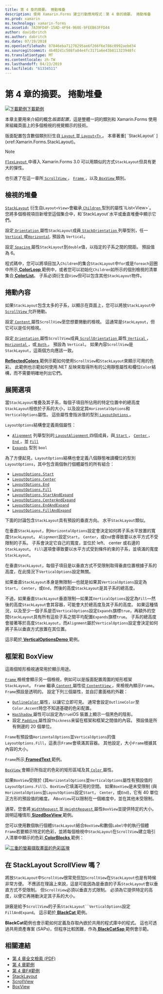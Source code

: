 ```yaml
---
title: 第 4 章的摘要。 捲動堆疊
description: 使用 Xamarin.Forms 建立行動應用程式：第 4 章的摘要。 捲動堆疊
ms.prod: xamarin
ms.technology: xamarin-forms
ms.assetid: 7A39FD4F-15AD-4F94-960E-9FEEB63FFD44
author: davidbritch
ms.author: dabritch
ms.date: 07/19/2018
ms.openlocfilehash: 87846eba71278295ae6f266f6e786c0992aebd34
ms.sourcegitcommit: 4b402d1c508fa84e4fc3171a6e43b811323948fc
ms.translationtype: MT
ms.contentlocale: zh-TW
ms.lasthandoff: 04/23/2019
ms.locfileid: "61334511"
---
```

# <a name="summary-of-chapter-4-scrolling-the-stack"></a>第 4 章的摘要。 捲動堆疊

[![下載範例](~/media/shared/download.png)下載範例](https://github.com/xamarin/xamarin-forms-book-samples/tree/master/Chapter04)

本章主要用來介紹的概念*版面配置*，這是整體一詞的類別和 Xamarin.Forms 使用來組織頁面上的多個檢視的視覺顯示的技術。

版面配置包含數個類別衍生自[ `Layout` ](xref:Xamarin.Forms.Layout)並[ `Layout<T>` ](xref:Xamarin.Forms.Layout`1)。 本章著重[ `StackLayout` ](xref:Xamarin.Forms.StackLayout)。

> [!NOTE]
> [ `FlexLayout` ](~/xamarin-forms/user-interface/layouts/flex-layout.md)中導入 Xamarin.Forms 3.0 可以用類似的方式`StackLayout`但具有更大的彈性。

也引進了在這一章所[ `ScrollView` ](xref:Xamarin.Forms.ScrollView)， [ `Frame` ](xref:Xamarin.Forms.Frame)，以及[ `BoxView` ](xref:Xamarin.Forms.BoxView)類別。

## <a name="stacks-of-views"></a>檢視的堆疊

[`StackLayout`](xref:Xamarin.Forms.StackLayout) 衍生自`Layout<View>`會繼承[ `Children` ](xref:Xamarin.Forms.Layout`1)型別的屬性`IList<View>`。 您將多個檢視項目新增至這個集合中，和`StackLayout`水平或垂直堆疊中顯示它們。

設定[ `Orientation` ](xref:Xamarin.Forms.StackLayout.Orientation)屬性`StackLayout`成員[ `StackOrientation` ](xref:Xamarin.Forms.StackOrientation)列舉型別，任一[ `Vertical` ](xref:Xamarin.Forms.StackOrientation.Vertical)或[`Horizontal`](xref:Xamarin.Forms.StackOrientation.Horizontal). 預設為 `Vertical`。

設定[ `Spacing` ](xref:Xamarin.Forms.StackLayout.Spacing)屬性`StackLayout`到`double`值，以指定的子系之間的間距。 預設值為 6。

程式碼中，您可以將項目加入`Children`的集合`StackLayout`中`for`或是`foreach`迴圈中所示[ **ColorLoop** ](https://github.com/xamarin/xamarin-forms-book-samples/tree/master/Chapter04/ColorLoop)範例中，或者您可以初始化`Children`如所示的個別檢視的清單集合[ **ColorList**](https://github.com/xamarin/xamarin-forms-book-samples/tree/master/Chapter04/ColorList)。 子系必須衍生自`View`但可以包含其他`StackLayout`物件。

## <a name="scrolling-content"></a>捲動內容

如果`StackLayout`包含太多的子系，以顯示在頁面上，您可以將放`StackLayout`中[ `ScrollView` ](xref:Xamarin.Forms.ScrollView)允許捲動。

設定[ `Content` ](xref:Xamarin.Forms.ScrollView.Content)屬性`ScrollView`至您想要捲動的檢視。 這通常是`StackLayout`，但它可以是任何檢視。

設定[ `Orientation` ](xref:Xamarin.Forms.ScrollView.Orientation)屬性`ScrollView`成員[ `ScrollOrientation` ](xref:Xamarin.Forms.ScrollOrientation)屬性[ `Vertical` ](xref:Xamarin.Forms.ScrollOrientation.Vertical)， [ `Horizontal` ](xref:Xamarin.Forms.ScrollOrientation.Horizontal)，或[ `Both` ](xref:Xamarin.Forms.ScrollOrientation.Both)。 預設為 `Vertical`。 如果內容`ScrollView`是`StackLayout`，這兩個方向應該一致。

[ **ReflectedColors** ](https://github.com/xamarin/xamarin-forms-book-samples/tree/master/Chapter04/ReflectedColors)範例示範如何使用`ScrollView`和`StackLayout`來顯示可用的色彩。 此範例也示範如何使用.NET 反映來取得所有的公用靜態屬性和欄位`Color`結構，而不需要明確地列出它們。

## <a name="the-expands-option"></a>展開選項

當`StackLayout`堆疊及其子系，每個子項目所佔用的特定位置中的總高度`StackLayout`相依於子系的大小，以及設定其`HorizontalOptions`和`VerticalOptions`屬性。 這些屬性會指派值的型別[ `LayoutOptions` ](http://developer.xamstage.com/api/type/Xamarin.Forms.LayoutOptions/)。

`LayoutOptions`結構會定義兩個屬性：

- [`Alignment`](xref:Xamarin.Forms.LayoutOptions.Alignment) 列舉型別的[ `LayoutAlignment` ](xref:Xamarin.Forms.LayoutAlignment)四個成員，與[ `Start` ](xref:Xamarin.Forms.LayoutAlignment.Start)， [ `Center` ](xref:Xamarin.Forms.LayoutAlignment.Center)， [ `End` ](xref:Xamarin.Forms.LayoutAlignment.End)，並 [`Fill`](xref:Xamarin.Forms.LayoutAlignment.Fill)
- [`Expands`](xref:Xamarin.Forms.LayoutOptions.Expands) 型別 `bool`

為了方便起見，`LayoutOptions`結構也會定義八個靜態唯讀欄位的型別`LayoutOptions`，其中包含兩個執行個體屬性的所有組合：

- [`LayoutOptions.Start`](xref:Xamarin.Forms.LayoutOptions.Start)
- [`LayoutOptions.Center`](xref:Xamarin.Forms.LayoutOptions.Center)
- [`LayoutOptions.End`](xref:Xamarin.Forms.LayoutOptions.End)
- [`LayoutOptions.Fill`](xref:Xamarin.Forms.LayoutOptions.Fill)
- [`LayoutOptions.StartAndExpand`](xref:Xamarin.Forms.LayoutOptions.StartAndExpand)
- [`LayoutOptions.CenterAndExpand`](xref:Xamarin.Forms.LayoutOptions.CenterAndExpand)
- [`LayoutOptions.EndAndExpand`](xref:Xamarin.Forms.LayoutOptions.EndAndExpand)
- [`LayoutOptions.FillAndExpand`](xref:Xamarin.Forms.LayoutOptions.FillAndExpand)

下面的討論包含`StackLayout`具有預設的垂直方向。 水平`StackLayout`類似。

在垂直`StackLayout`，則`HorizontalOptions`設定會決定如何將子系水平放置的寬度`StackLayout`。 `Alignment`設定`Start`， `Center`，或`End`會導致要以水平方式不受限制的子系。 子系會決定它自己的寬度，並位於 left、 center 或右邊的`StackLayout`。 `Fill`選項會導致要以水平方式受到條件約束的子系，並填滿的寬度`StackLayout`。

在垂直`StackLayout`，每個子項目是以垂直方式不受限制取得垂直位置根據子系的高度，在此情況下`VerticalOptions`設定無關。

如果垂直`StackLayout`本身是無限制&mdash;也就是如果其`VerticalOptions`設定為`Start`， `Center`，或`End`，然後的高度`StackLayout`是其子系的總高度。

不過，如果垂直`StackLayout`垂直限制&mdash;如果其`VerticalOptions`設定為`Fill`&mdash;然後的高度`StackLayout`會其容器，可能會大於總高度及其子系的高度。 如果這種情況，以及至少一個子系是否`VerticalOptions`設定`Expands`旗標`true`，再額外的空間`StackLayout`具有所有這些子系之間平均配置`Expands`旗標`true`。 子系的總高度會接著等於高度`StackLayout`，而`Alignment`屬於`VerticalOptions`設定會決定如何將子系以垂直方式放置在其位置。

這示範於[ **VerticalOptionsDemo** ](https://github.com/xamarin/xamarin-forms-book-samples/tree/master/Chapter04/VerticalOptionsDemo)範例。

## <a name="frame-and-boxview"></a>框架和 BoxView

這兩個矩形檢視通常用於顯示用途。

[ `Frame` ](xref:Xamarin.Forms.Frame) 檢視會顯示另一個檢視，例如可以是版面配置周圍的矩形框架`StackLayout`。 `Frame` 繼承[ `Content` ](xref:Xamarin.Forms.ContentView.Content)屬性從[ `ContentView` ](xref:Xamarin.Forms.ContentView) ，來檢視內顯示`Frame`。 `Frame`預設是透明的。 設定下列三個屬性，並自訂畫面格的外觀：

- [ `OutlineColor` ](xref:Xamarin.Forms.Frame.OutlineColor)屬性，以讓它立即可見。 通常會設定`OutlineColor`至`Color.Accent`時您不知道基礎的色彩配置。
- [ `HasShadow` ](xref:Xamarin.Forms.Frame.HasShadow)屬性可以設定為`true`iOS 裝置上顯示一個黑色的陰影。
- 設定[ `Padding` ](xref:Xamarin.Forms.Layout.Padding)屬性設`Thickness`来留在框架和框架之間值的內容。 預設值是所有側邊的 20 個單位。

`Frame`有預設值`HorizontalOptions`並`VerticalOptions`的值`LayoutOptions.Fill`，這表示`Frame`會填滿其容器。 其他設定，大小`Frame`根據其內容的大小。

`Frame`所示[ **FramedText** ](https://github.com/xamarin/xamarin-forms-book-samples/tree/master/Chapter04/FramedText)範例。

[ `BoxView` ](xref:Xamarin.Forms.BoxView)會顯示所指定的色彩的矩形區域及其[ `Color` ](xref:Xamarin.Forms.BoxView.Color)屬性。

如果`BoxView`受限於 (其`HorizontalOptions`並`VerticalOptions`屬性有預設值的`LayoutOptions.Fill`)、`BoxView`它填滿可用的空間。 如果`BoxView`是未受限制 (與`HorizontalOptions`並`LayoutOptions`設定`Start`， `Center`，或`End`)，它有 40 單位正方形的預設值的維度。 A`BoxView`可以限制在一個維度中，並在其他未受限制。

通常，您會將[ `WidthRequest` ](xref:Xamarin.Forms.VisualElement.WidthRequest)並[ `HeightRequest` ](xref:Xamarin.Forms.VisualElement.HeightRequest)屬性`BoxView`並提供特定的大小。 說明這種情形[ **SizedBoxView** ](https://github.com/xamarin/xamarin-forms-book-samples/tree/master/Chapter04/SizedBoxView)範例。

您可以使用數個執行個體`StackLayout`結合`BoxView`和數個`Label`中的執行個體`Frame`若要顯示特定的色彩，並將每個檢視中`StackLayout`在`ScrollView`建立吸引人清單中顯示的色彩[ **ColorBlocks** ](https://github.com/xamarin/xamarin-forms-book-samples/tree/master/Chapter04/ColorBlocks)範例：

[![三重的螢幕擷取畫面的色彩區塊](images/ch04fg11-small.png "清單中的色彩")](images/ch04fg11-large.png#lightbox "清單的色彩")

## <a name="a-scrollview-in-a-stacklayout"></a>在 StackLayout ScrollView 嗎？

將放`StackLayout`中`ScrollView`很常見但加`ScrollView`在`StackLayout`也是有時候非常方便。 不應該在理論上來說，這是可能因為是垂直的子系`StackLayout`會以垂直方式不受限制。 但`ScrollView`必須以垂直方式限制。 必須為它提供特定的高度，以便它再捲動決定其子系的大小。

訣竅是給予`ScrollView`的子系`StackLayout``VerticalOptions`設定`FillAndExpand`。 這示範於[ **BlackCat** ](https://github.com/xamarin/xamarin-forms-book-samples/tree/master/Chapter04/BlackCat)範例。

**BlackCat**範例也會示範如何定義及存取內嵌於共用的程式庫中的程式。 這也可透過共用資產專案 (SAPs)，但程序比較困難，作為[ **BlackCatSap** ](https://github.com/xamarin/xamarin-forms-book-samples/tree/master/Chapter04/BlackCatSap)範例會示範。



## <a name="related-links"></a>相關連結

- [第 4 章全文檢索 (PDF)](https://download.xamarin.com/developer/xamarin-forms-book/XamarinFormsBook-Ch04-Apr2016.pdf)
- [第 4 章範例](https://github.com/xamarin/xamarin-forms-book-samples/tree/master/Chapter04)
- [第 4 章F#範例](https://github.com/xamarin/xamarin-forms-book-samples/tree/master/Chapter04/FS)
- [StackLayout](~/xamarin-forms/user-interface/layouts/stack-layout.md)
- [ScrollView](~/xamarin-forms/user-interface/layouts/scroll-view.md)
- [BoxView](~/xamarin-forms/user-interface/boxview.md)
